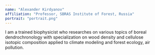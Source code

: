 ```yaml
---
name: "Alexander Kirdyanov"
affiliation: "Professor, SBRAS Institute of Forest, Russia"
portrait: "portrait.png"
---
```


I am a trained biophysicist who researches on various topics of boreal dendrochronology with specialization on wood density and cellulose isotopic composition applied to climate modeling and forest ecology, air pollution.
